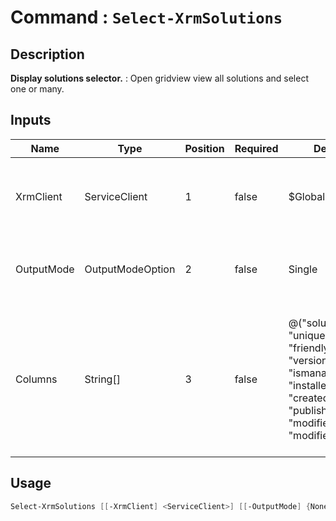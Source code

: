 # Command : `Select-XrmSolutions` 

## Description

**Display solutions selector.** : Open gridview view all solutions and select one or many.

## Inputs

Name|Type|Position|Required|Default|Description
----|----|--------|--------|-------|-----------
XrmClient|ServiceClient|1|false|$Global:XrmClient|Xrm connector initialized to target instance. Use latest one by default. (CrmServiceClient)
OutputMode|OutputModeOption|2|false|Single|Specify if selector should allow single or multiple items selection. (Default : Single)
Columns|String[]|3|false|@("solutionid", "uniquename", "friendlyname", "version", "ismanaged", "installedon", "createdby", "publisherid", "modifiedon", "modifiedby")|Specify expected columns to retrieve. (Default : id, uniquename, friendlyname, version, ismanaged, installedon, createdby, publisherid, modifiedon, modifiedby)


## Usage

```Powershell 
Select-XrmSolutions [[-XrmClient] <ServiceClient>] [[-OutputMode] {None | Single | Multiple}] [[-Columns] <String[]>] [<CommonParameters>]
``` 


